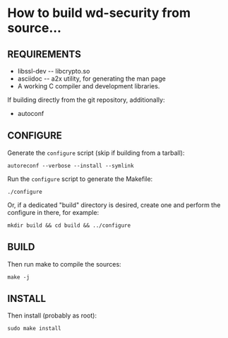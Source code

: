 
# How to build wd-security from source...

## REQUIREMENTS

- libssl-dev -- libcrypto.so
- asciidoc -- a2x utility, for generating the man page
- A working C compiler and development libraries.

If building directly from the git repository, additionally:

- autoconf

## CONFIGURE

Generate the `configure` script (skip if building from a tarball):

    autoreconf --verbose --install --symlink

Run the `configure` script to generate the Makefile:

    ./configure

Or, if a dedicated "build" directory is desired, create one and perform
the configure in there, for example:

    mkdir build && cd build && ../configure

## BUILD

Then run make to compile the sources:

    make -j

## INSTALL

Then install (probably as root):

    sudo make install
